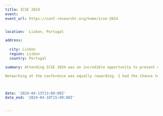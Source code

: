 ```yaml
---
title: ICSE 2024
event:
event_url: https://conf.researchr.org/home/icse-2024


location:  Lisbon, Portugal

address:
  
  city: Lisbon
  region: Lisbon
  country: Portugal

summary: Attending ICSE 2024 was an incredible opportunity to present our accepted paper, From Boring to Boarding: Transforming Refactoring Education with Game-Based Learning. The experience allowed me to showcase an innovative approach to refactoring education, making it more engaging and accessible through interactive, game-based methods. Presenting at such a prestigious conference provided invaluable exposure, enabling me to connect with leading experts in software engineering.

Networking at the conference was equally rewarding. I had the chance to meet professionals and researchers who share similar interests, leading to insightful discussions about the future of refactoring education and potential collaborations. This exchange of ideas was a catalyst for deepening my understanding of current challenges and emerging trends in the field. Overall, ICSE 2024 was a significant step forward in my academic and professional journey, offering recognition for my work and the possibility of future partnerships.



date: '2024-04-13T13:00:00Z'
date_end: '2024-04-18T15:00:00Z'


---
```







